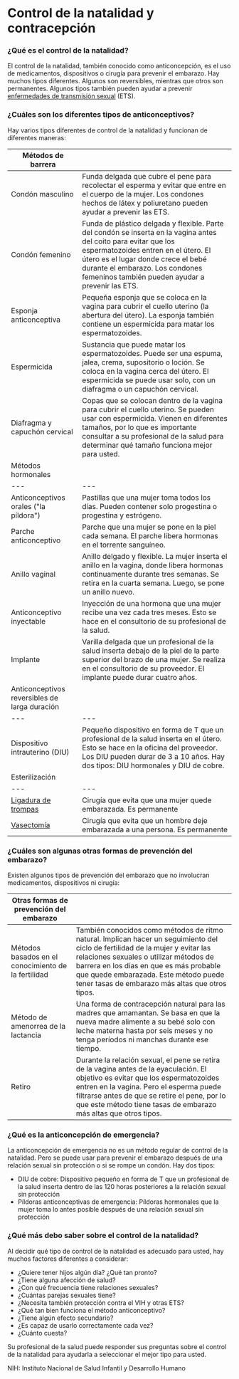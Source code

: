 Control de la natalidad y contracepción
=======================================


### ¿Qué es el control de la natalidad?


El control de la natalidad, también conocido como anticoncepción, es el uso de medicamentos, dispositivos o cirugía para prevenir el embarazo. Hay muchos tipos diferentes. Algunos son reversibles, mientras que otros son permanentes. Algunos tipos también pueden ayudar a prevenir [enfermedades de transmisión sexual](https://medlineplus.gov/spanish/sexuallytransmitteddiseases.html) (ETS).


### ¿Cuáles son los diferentes tipos de anticonceptivos?


Hay varios tipos diferentes de control de la natalidad y funcionan de diferentes maneras:




| Métodos de barrera | |
| --- | --- |
| Condón masculino | Funda delgada que cubre el pene para recolectar el esperma y evitar que entre en el cuerpo de la mujer. Los condones hechos de látex y poliuretano pueden ayudar a prevenir las ETS. |
| Condón femenino | Funda de plástico delgada y flexible. Parte del condón se inserta en la vagina antes del coito para evitar que los espermatozoides entren en el útero. El útero es el lugar donde crece el bebé durante el embarazo. Los condones femeninos también pueden ayudar a prevenir las ETS. |
| Esponja anticonceptiva | Pequeña esponja que se coloca en la vagina para cubrir el cuello uterino (la abertura del útero). La esponja también contiene un espermicida para matar los espermatozoides. |
| Espermicida | Sustancia que puede matar los espermatozoides. Puede ser una espuma, jalea, crema, supositorio o loción. Se coloca en la vagina cerca del útero. El espermicida se puede usar solo, con un diafragma o un capuchón cervical. |
| Diafragma y capuchón cervical | Copas que se colocan dentro de la vagina para cubrir el cuello uterino. Se pueden usar con espermicida. Vienen en diferentes tamaños, por lo que es importante consultar a su profesional de la salud para determinar qué tamaño funciona mejor para usted. |
| Métodos hormonales | |
| --- | --- |
| Anticonceptivos orales ("la píldora") | Pastillas que una mujer toma todos los días. Pueden contener solo progestina o progestina y estrógeno. |
| Parche anticonceptivo | Parche que una mujer se pone en la piel cada semana. El parche libera hormonas en el torrente sanguíneo. |
| Anillo vaginal | Anillo delgado y flexible. La mujer inserta el anillo en la vagina, donde libera hormonas continuamente durante tres semanas. Se retira en la cuarta semana. Luego, se pone un anillo nuevo. |
| Anticonceptivo inyectable | Inyección de una hormona que una mujer recibe una vez cada tres meses. Esto se hace en el consultorio de su profesional de la salud. |
| Implante | Varilla delgada que un profesional de la salud inserta debajo de la piel de la parte superior del brazo de una mujer. Se realiza en el consultorio de su proveedor. El implante puede durar cuatro años. |
| Anticonceptivos reversibles de larga duración | |
| --- | --- |
| Dispositivo intrauterino (DIU) | Pequeño dispositivo en forma de T que un profesional de la salud inserta en el útero. Esto se hace en la oficina del proveedor. Los DIU pueden durar de 3 a 10 años. Hay dos tipos: DIU hormonales y DIU de cobre. |
| Esterilización | |
| --- | --- |
| [Ligadura de trompas](https://medlineplus.gov/spanish/tuballigation.html) | Cirugía que evita que una mujer quede embarazada. Es permanente |
| [Vasectomía](https://medlineplus.gov/spanish/vasectomy.html) | Cirugía que evita que un hombre deje embarazada a una persona. Es permanente |


  

### ¿Cuáles son algunas otras formas de prevención del embarazo?


Existen algunos tipos de prevención del embarazo que no involucran medicamentos, dispositivos ni cirugía:




| Otras formas de prevención del embarazo | |
| --- | --- |
| Métodos basados en el conocimiento de la fertilidad | También conocidos como métodos de ritmo natural. Implican hacer un seguimiento del ciclo de fertilidad de la mujer y evitar las relaciones sexuales o utilizar métodos de barrera en los días en que es más probable que quede embarazada. Este método puede tener tasas de embarazo más altas que otros tipos. |
| Método de amenorrea de la lactancia | Una forma de contracepción natural para las madres que amamantan. Se basa en que la nueva madre alimente a su bebé solo con leche materna hasta por seis meses y no tenga períodos ni manchas durante ese tiempo. |
| Retiro | Durante la relación sexual, el pene se retira de la vagina antes de la eyaculación. El objetivo es evitar que los espermatozoides entren en la vagina. Pero el esperma puede filtrarse antes de que se retire el pene, por lo que este método tiene tasas de embarazo más altas que otros tipos. |


  

### ¿Qué es la anticoncepción de emergencia?


La anticoncepción de emergencia no es un método regular de control de la natalidad. Pero se puede usar para prevenir el embarazo después de una relación sexual sin protección o si se rompe un condón. Hay dos tipos:


* DIU de cobre: Dispositivo pequeño en forma de T que un profesional de la salud inserta dentro de las 120 horas posteriores a la relación sexual sin protección
* Píldoras anticonceptivas de emergencia: Píldoras hormonales que la mujer toma lo antes posible después de una relación sexual sin protección


### ¿Qué más debo saber sobre el control de la natalidad?


Al decidir qué tipo de control de la natalidad es adecuado para usted, hay muchos factores diferentes a considerar:


* ¿Quiere tener hijos algún día? ¿Qué tan pronto?
* ¿Tiene alguna afección de salud?
* ¿Con qué frecuencia tiene relaciones sexuales?
* ¿Cuántas parejas sexuales tiene?
* ¿Necesita también protección contra el VIH y otras ETS?
* ¿Qué tan bien funciona el método anticonceptivo?
* ¿Tiene algún efecto secundario?
* ¿Es capaz de usarlo correctamente cada vez?
* ¿Cuánto cuesta?


Su profesional de la salud puede responder sus preguntas sobre el control de la natalidad para ayudarla a seleccionar el mejor tipo para usted.


NIH: Instituto Nacional de Salud Infantil y Desarrollo Humano

